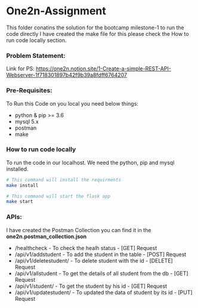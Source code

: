 
# One2n-Assignment
This folder conatins the solution for the bootcamp milestone-1 to run the code directly I have created the make file for this please check the How to run code locally section.

### Problem Statement:
Link for PS: https://one2n.notion.site/1-Create-a-simple-REST-API-Webserver-1f718301897b42f9b39a8fdff6764207

### Pre-Requisites:
To Run this Code on you local you need below things:
* python & pip >= 3.6
* mysql 5.x
* postman
* make

### How to run code locally 

To run the code in our localhost. We need the python, pip and mysql installed.

```bash
# This command will install the requirments 
make install
```
```bash
# This command will start the flask app
make start
```

### APIs:

I have created the Postman Collection you can find it in the **one2n.postman_collection.json**

* /healthcheck - To check the healh status - [GET] Request
* /api/v1/addstudent - To add the student in the table - [POST] Request
* /api/v1/deletestudent/<id> - To delete student with the id - [DELETE] Request
* /api/v1/allstudent - To get the details of all student from the db - [GET] Request
* /api/v1/student/<id> - To get the student by his id - [GET] Request
* /api/v1/updatestudent/<id> - To updated the data of student by its id - [PUT] Request



